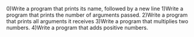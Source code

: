0)Write a program that prints its name, followed by a new line
1)Write a program that prints the number of arguments passed.
2)Write a program that prints all arguments it receives
3)Write a program that multiplies two numbers.
4)Write a program that adds positive numbers.
